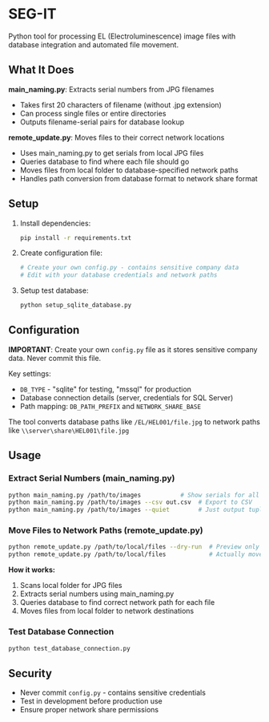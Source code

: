 # SEG-IT

Python tool for processing EL (Electroluminescence) image files with database integration and automated file movement.

## What It Does

**main_naming.py**: Extracts serial numbers from JPG filenames
- Takes first 20 characters of filename (without .jpg extension)
- Can process single files or entire directories
- Outputs filename-serial pairs for database lookup

**remote_update.py**: Moves files to their correct network locations
- Uses main_naming.py to get serials from local JPG files
- Queries database to find where each file should go
- Moves files from local folder to database-specified network paths
- Handles path conversion from database format to network share format

## Setup

1. Install dependencies:
   ```bash
   pip install -r requirements.txt
   ```

2. Create configuration file:
   ```bash
   # Create your own config.py - contains sensitive company data
   # Edit with your database credentials and network paths
   ```

3. Setup test database:
   ```bash
   python setup_sqlite_database.py
   ```

## Configuration

**IMPORTANT**: Create your own `config.py` file as it stores sensitive company data. Never commit this file.

Key settings:
- `DB_TYPE` - "sqlite" for testing, "mssql" for production
- Database connection details (server, credentials for SQL Server)
- Path mapping: `DB_PATH_PREFIX` and `NETWORK_SHARE_BASE`

The tool converts database paths like `/EL/HEL001/file.jpg` to network paths like `\\server\share\HEL001\file.jpg`

## Usage

### Extract Serial Numbers (main_naming.py)
```bash
python main_naming.py /path/to/images           # Show serials for all JPGs
python main_naming.py /path/to/images --csv out.csv  # Export to CSV
python main_naming.py /path/to/images --quiet        # Just output tuples
```

### Move Files to Network Paths (remote_update.py)
```bash
python remote_update.py /path/to/local/files --dry-run  # Preview only
python remote_update.py /path/to/local/files            # Actually move files
```

**How it works:**
1. Scans local folder for JPG files
2. Extracts serial numbers using main_naming.py
3. Queries database to find correct network path for each file
4. Moves files from local folder to network destinations

### Test Database Connection
```bash
python test_database_connection.py
```

## Security

- Never commit `config.py` - contains sensitive credentials
- Test in development before production use
- Ensure proper network share permissions